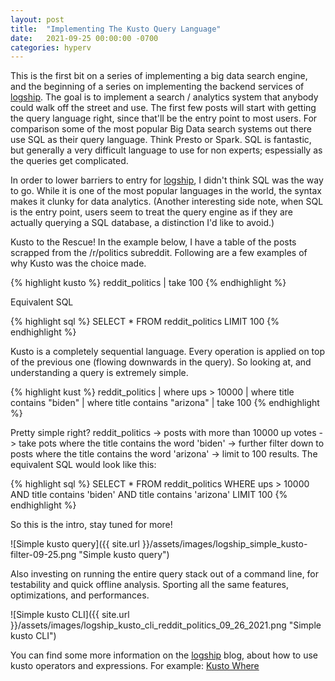 ```yaml
---
layout: post
title:  "Implementing The Kusto Query Language"
date:   2021-09-25 00:00:00 -0700
categories: hyperv
---
```


This is the first bit on a series of implementing a big data search engine, and the beginning of a series on implementing the backend services of [logship](https://logshit.com). The goal is to implement a search / analytics system that anybody could walk off the street and use. The first few posts will start with getting the query language right, since that'll be the entry point to most users. For comparison some of the most popular Big Data search systems out there use SQL as their query language. Think Presto or Spark. SQL is fantastic, but generally a very difficult language to use for non experts; espessially as the queries get complicated.

In order to lower barriers to entry for [logship](https://logshit.com), I didn't think SQL was the way to go. While it is one of the most popular languages in the world, the syntax makes it clunky for data analytics. (Another interesting side note, when SQL is the entry point, users seem to treat the query engine as if they are actually querying a SQL database, a distinction I'd like to avoid.)

Kusto to the Rescue! In the example below, I have a table of the posts scrapped from the /r/politics subreddit. Following are a few examples of why Kusto was the choice made.

{% highlight kusto %}
reddit_politics
| take 100
{% endhighlight %}

Equivalent SQL

{% highlight sql %}
SELECT *
FROM reddit_politics
LIMIT 100
{% endhighlight %}

Kusto is a completely sequential language. Every operation is applied on top of the previous one (flowing downwards in the query). So looking at, and understanding a query is extremely simple.

{% highlight kust %}
reddit_politics
| where ups > 10000
| where title contains "biden"
| where title contains "arizona"
| take 100
{% endhighlight %}

Pretty simple right? reddit_politics -> posts with more than 10000 up votes -> take pots where the title contains the word 'biden' -> further filter down to posts where the title contains the word 'arizona' -> limit to 100 results.
The equivalent SQL would look like this:

{% highlight sql %}
SELECT *
FROM reddit_politics
WHERE ups > 10000
  AND title contains 'biden'
  AND title contains 'arizona'
LIMIT 100
{% endhighlight %}

So this is the intro, stay tuned for more!

![Simple kusto query]({{ site.url }}/assets/images/logship_simple_kusto-filter-09-25.png "Simple kusto query")

Also investing on running the entire query stack out of a command line, for testability and quick offline analysis. Sporting all the same features, optimizations, and performances.

![Simple kusto CLI]({{ site.url }}/assets/images/logship_kusto_cli_reddit_politics_09_26_2021.png "Simple kusto CLI")

You can find some more information on the [logship](https://logshit.com) blog, about how to use kusto operators and expressions. For example: [Kusto Where](http://logshit.com/docs/kusto-where/)
